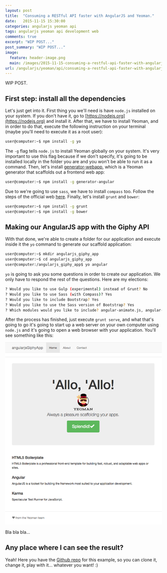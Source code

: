 ```yaml
---
layout: post
title:  "Consuming a RESTful API faster with AngularJS and Yeoman."
date:   2015-11-15 15:30:00
categories: angularjs yeoman api
tags: angularjs yeoman api development web
comments: true
excerpt: "WIP POST..."
post_summary: "WIP POST..."
image:
  feature: header-image.png
  main: /images/2015-11-15-consuming-a-restful-api-faster-with-angularjs-and-yeoman/title.png
url: /angularjs/yeoman/api/consuming-a-restful-api-faster-with-angularjs-and-yeoman/
---
```


WIP POST.

## First step: install all the dependencies

Let's just get into it. First thing you we'll need is have `node.js` installed on your system. If you don't have it, go to [https://nodejs.org](https://nodejs.org) and install it. After that, we have to install Yeoman, and in order to do that, execute the following instruction on your terminal (maybe you'll need to execute it as a root user):

```sh
user@computer:~$ npm install -g yo
```

The `-g` flag tells `node.js` to install Yeoman globally on your system. It's very important to use this flag because if we don't specify, it's going to be installed locally in the folder you are and you won't be able to run it as a command. Then, let's install [generator-webapp](https://www.npmjs.com/package/generator-webapp), which is a Yeoman generator that scaffolds out a frontend web app:

```sh
user@computer:~$ npm install -g generator-angular
```

Due to we're going to use `sass`, we have to install `compass` too. Follow the steps of the official web [here](http://compass-style.org/install/). Finally, let's install `grunt` and `bower`:

```sh
user@computer:~$ npm install -g grunt
user@computer:~$ npm install -g bower
```

## Making our AngularJS app with the Giphy API

With that done, we're able to create a folder for our application and execute inside it the `yo` command to generate our scaffold application:

```sh
user@computer:~$ mkdir angularjs_giphy_app
user@computer:~$ cd angularjs_giphy_app
user@computer:/angularjs_giphy_app$ yo angular
```

`yo` is going to ask you some questions in order to create our application. We only have to respond the rest of the questions. Here are my elections:

```sh
? Would you like to use Gulp (experimental) instead of Grunt? No
? Would you like to use Sass (with Compass)? Yes
? Would you like to include Bootstrap? Yes
? Would you like to use the Sass version of Bootstrap? Yes
? Which modules would you like to include? angular-animate.js, angular-cookies.js, angular-resource.js...
```

After the process has finished, just execute `grunt serve`, and what that's going to go it's going to start up a web server on your own computer using `node.js` and it's going to open a web browser with your application. You'll see something like this:

![screenshot](/images/2015-11-15-consuming-a-restful-api-faster-with-angularjs-and-yeoman/screenshot1.png)

Bla bla bla...

## Any place where I can see the result?

Yeah! Here you have the [Github repo](https://github.com/dreamingechoes/angularjs_giphy_app) for this example, so you can clone it, change it, play with it... whatever you want! :)
